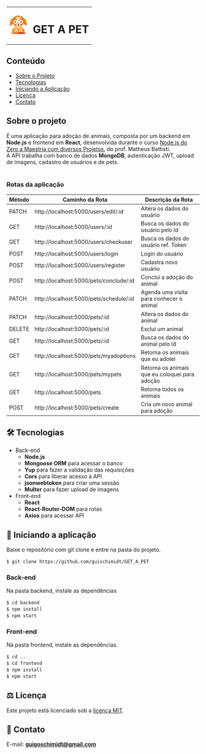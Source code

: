 <table>
  <tr>
    <td><img src="https://github.com/guischimidt/GET_A_PET/blob/master/frontend/src/assets/img/logo.png" style="width: 48px;" /></td>
    <td><h1>GET A PET</h1></td>
  </tr>
</table>

## Conteúdo
* [Sobre o Projeto](#sobre-o-projeto)
* [Tecnologias](#hammer_and_wrench-tecnologias)
* [Iniciando a Aplicação](#car-Iniciando-a-aplicação)
* [Licença](#balance_scale-licença)
* [Contato](#email-contato)

## Sobre o projeto

É uma aplicação para adoção de animais, composta por um backend em __Node.js__ e frontend em __React__, desenvolvida durante o curso [Node.js do Zero a Maestria com diversos Projetos](https://www.udemy.com/course/nodejs-do-zero-a-maestria-com-diversos-projetos/), do prof. Matheus Battisti.<br />
A API trabalha com banco de dados __MongoDB__, autenticação JWT, upload de imagens, cadastro de usuários e de pets.<br />
<br />

### Rotas da aplicação

| Método | Caminho da Rota | Descrição da Rota |
|---|---|---|
| PATCH | http://localhost:5000/users/edit/:id | Altera os dados do usuário |
| GET | http://localhost:5000/users/:id | Busca os dados do usuário pelo Id |
| GET | http://localhost:5000/users/checkuser | Busca os dados do usuário ref. Token |
| POST | http://localhost:5000/users/login | Login do usuário |
| POST | http://localhost:5000/users/register | Cadastra novo usuário |
| POST | http://localhost:5000/pets/conclude/:id | Conclui a adoção do animal |
| PATCH | http://localhost:5000/pets/schedule/:id | Agenda uma visita para conhecer o animal |
| PATCH | http://localhost:5000/pets/:id | Altera os dados do animal |
| DELETE | http://localhost:5000/pets/:id | Exclui um animal |
| GET | http://localhost:5000/pets/:id | Busca os dados do animal pelo Id |
| GET | http://localhost:5000/pets/myadoptions | Retorna os animais que eu adotei |
| GET | http://localhost:5000/pets/mypets | Retorna os animais que eu coloquei para adoção |
| GET | http://localhost:5000/pets | Retorna todos os animais |
| POST | http://localhost:5000/pets/create | Cria um novo animal para adoção  |

## :hammer_and_wrench: Tecnologias
* Back-end
  * __Node.js__
  * __Mongoose ORM__ para acessar o banco
  * __Yup__ para fazer a validação das requisições
  * __Cors__ para liberar acesso à API
  * __jsonwebtoken__ para criar uma sessão
  * __Multer__ para fazer upload de imagens
* Front-end
  * __React__
  * __React-Router-DOM__ para rotas
  * __Axios__ para acessar API


## :car: Iniciando a aplicação
Baixe o repositório com git clone e entre na pasta do projeto.
```bash
$ git clone https://github.com/guischimidt/GET_A_PET
```


### __Back-end__
  Na pasta backend, instale as dependências
```bash
$ cd backend
$ npm install
$ npm start
```
### __Front-end__
  Na pasta frontend, instale as dependências.
```bash
$ cd ..
$ cd frontend
$ npm install
$ npm start
```


## :balance_scale: Licença
Este projeto está licenciado sob a [licença MIT](LICENSE).

## :email: Contato

E-mail: [**guigoschimidt@gmail.com**](mailto:guigoschimidt@gmail.com)
